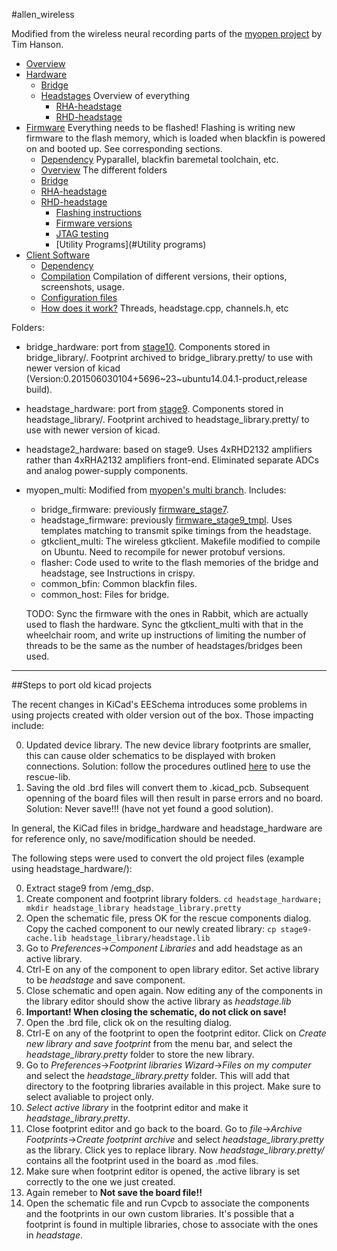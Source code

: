 #allen_wireless

Modified from the wireless neural recording parts of the [myopen project](https://github.com/tlh24/myopen) by Tim Hanson.

* [Overview](#Overview)
* [Hardware](#Hardware)
	* [Bridge](#Bridge-hw)
	* [Headstages](#headstages)
		Overview of everything
		* [RHA-headstage](#RHA-hw)
		* [RHD-headstage](#RHD-hw)
* [Firmware](#Firmware)
	Everything needs to be flashed! Flashing is writing new firmware to the flash memory, which is loaded when blackfin is powered on and booted up. See corresponding sections.
	* [Dependency](#Firmware-dependency)
	Pyparallel, blackfin baremetal toolchain, etc.
	* [Overview](#Firmware-overview)
	The different folders
	* [Bridge](#Bridge-fw)
	* [RHA-headstage](#RHA-fw)
	* [RHD-headstage](#RHD-fw)
		* [Flashing instructions](#RHA-flasing)
		* [Firmware versions](#firmware-versions)
		* [JTAG testing](#JTAG-testing)
		* [Utility Programs](#Utility programs)
* [Client Software](#gtkclient)
	* [Dependency](#gtkclient-dependency)
	* [Compilation](#gtkclient-compile)
	Compilation of different versions, their options, screenshots, usage. 
	* [Configuration files](#gtkclient-configuration)
	* [How does it work?](#gtkclient-usage)
	Threads, headstage.cpp, channels.h, etc

Folders:

* bridge_hardware: port from [stage10](https://github.com/tlh24/myopen/tree/master/emg_dsp/stage10). Components  stored in bridge_library/. Footprint archived to bridge_library.pretty/ to use with newer version of kicad (Version:0.201506030104+5696~23~ubuntu14.04.1-product,release build).
* headstage_hardware: port from [stage9](https://github.com/tlh24/myopen/tree/master/emg_dsp/stage9). Components stored in headstage_library/. Footprint archived to headstage_library.pretty/ to use with newer version of kicad.
* headstage2_hardware: based on stage9. Uses 4xRHD2132 amplifiers rather than 4xRHA2132 amplifiers front-end. Eliminated separate ADCs and analog power-supply components.
* myopen_multi: Modified from [myopen's multi branch](https://github.com/tlh24/myopen/tree/multi). Includes:
    * bridge_firmware: previously [firmware_stage7](https://github.com/tlh24/myopen/tree/mutli/firmware_stage7).
    * headstage_firmware: previously [firmware_stage9_tmpl](https://github.com/tlh24/myopen/tree/multi/firmware_stage9_tmpl). Uses templates matching to transmit spike timings from the headstage.
    * gtkclient_multi: The wireless gtkclient. Makefile modified to compile on Ubuntu. Need to recompile for newer protobuf versions.
    * flasher: Code used to write to the flash memories of the bridge and headstage, see Instructions in crispy.
    * common_bfin: Common blackfin files.
    * common_host: Files for bridge.
    
    TODO: Sync the firmware with the ones in Rabbit, which are actually used to flash the hardware. Sync the gtkclient_multi with that in the wheelchair room, and write up instructions of limiting the number of threads to be the same as the number of headstages/bridges been used.

---
##<a name="Hardware">Steps to port old kicad projects</a>

The recent changes in KiCad's EESchema introduces some problems in using projects created with older version out of the box. Those impacting include:

0. Updated device library. The new device library footprints are smaller, this can cause older schematics to be displayed with broken connections. Solution: follow the procedures outlined [here](https://lists.launchpad.net/kicad-developers/msg17639.html) to use the rescue-lib.
0. Saving the old .brd files will convert them to .kicad_pcb. Subsequent openning of the board files will then result in parse errors and no board. Solution: Never save!!! (have not yet found a good solution).

In general, the KiCad files in bridge_hardware and headstage_hardware are for reference only, no save/modification should be needed.

The following steps were used to convert the old project files (example using headstage_hardware/):

0. Extract stage9 from /emg_dsp.
0. Create component and footprint library folders. `cd headstage_hardware; mkdir headstage_library headstage_library.pretty`
0. Open the schematic file, press OK for the rescue components dialog. Copy the cached component to our newly created library: `cp stage9-cache.lib headstage_library/headstage.lib`
0. Go to *Preferences*->*Component Libraries* and add headstage as an active library.
0. Ctrl-E on any of the component to open library editor. Set active library to be *headstage* and save component.
0. Close schematic and open again. Now editing any of the components in the library editor should show the active library as *headstage.lib*
0.  **Important! When closing the schematic, do not click on save!**
0. Open the .brd file, click ok on the resulting dialog.
0. Ctrl-E on any of the footprint to open the footprint editor. Click on *Create new library and save footprint* from the menu bar, and select the *headstage_library.pretty* folder to store the new library.
0. Go to *Preferences*->*Footprint libraries Wizard*->*Files on my computer* and select the *headstage_library.pretty* folder. This will add that directory to the footpring libraries available in this project. Make sure to select avaliable to project only.
0. *Select active library* in the footprint editor and make it *headstage_library.pretty*.
0. Close footprint editor and go back to the board. Go to *file*->*Archive Footprints*->*Create footprint archive* and select *headstage_library.pretty* as the library. Click yes to replace library. Now *headstage_library.pretty/* contains all the footprint used in the board as .mod files.
0. Make sure when footprint editor is opened, the active library is set correctly to the one we just created.
0. Again remeber to **Not save the board file!!**
0. Open the schematic file and run Cvpcb to associate the components and the footprints in our own custom libraries. It's possible that a footprint is found in multiple libraries, chose to associate with the ones in *headstage*.

